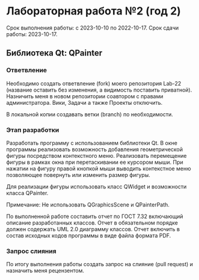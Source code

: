 # Лабораторная работа №2 (год 2)
Срок выполнения работы: с 2023-10-10 по 2022-10-17.
Срок сдачи работы: 2023-10-17.

## Библиотека Qt: QPainter

### Ответвление
Необходимо создать ответвление (fork) моего репозитория Lab-22 (название 
оставить без изменения, а видимость поставить приватной). Назничить меня в 
новом репозитории соавтором с правами администратора. Вики, Задачи а также
Проекты отключить.

В локальной копии создавать ветки (branch) по необходимости.

### Этап разработки
Разработать программу с использованием библиотеки Qt. В окне программы 
реализовать возможность добавления геометрической фигуры посредством 
контекстного меню. Реализовать перемещение фигуры в рамках окна при 
перетаскивании ее курсором мыши. При нажатии на фигуру правой кнопкой 
мыши выводить контекстное меню позволяющее повернуть или изменить размер 
фигуры.

Для реализации фигуры использовать класс QWidget и возможности класса 
QPainter.

Примечание: Не использовать QGraphicsScene и QPainterPath. 

По выполненной работе составить отчет по ГОСТ 7.32 включающий описание 
разработанных классов. Отчет в обязательном порядке должен содержать UML 2.0 
диаграмму классов. Отчет включить в состав исходных кодов программы в виде 
файла формата PDF.

### Запрос слияния
По итогу выполнения работы создать запрос на слияние (pull request) 
и назначить меня рецензентом.


